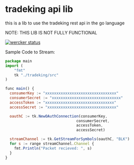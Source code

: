 tradeking api lib
======

this is a lib to use the
tradeking rest api in the go language


NOTE:
THIS LIB IS NOT FULLY FUNCTIONAL


[![wercker status](https://app.wercker.com/status/fad991cb7a12f8e507f62942d95a47bc/m/ "wercker status")](https://app.wercker.com/project/bykey/fad991cb7a12f8e507f62942d95a47bc)


Sample Code to Stream:
```javascript
package main
import (
	"fmt"
	tk "./tradeking/src"
)

func main() {
  consumerKey := "xxxxxxxxxxxxxxxxxxxxxxxxxxxxxxxx"
  consumerSecret := "xxxxxxxxxxxxxxxxxxxxxxxxxxxxxxx"
  accessToken := "xxxxxxxxxxxxxxxxxxxxxxxxxxxxxxx"
  accessSecret := "xxxxxxxxxxxxxxxxxxxxxxxxxxxxxxx"

  oauthC := tk.NewOAuthConnection(consumerKey,
                                consumerSecret,
                                accessToken,
                                accessSecret)

  streamChannel := tk.GetStreamForSymbols(oauthC, "BLK")
  for s := range streamChannel.Channel {
    fmt.Println("Packet recieved: ", s)
  }
}
```

